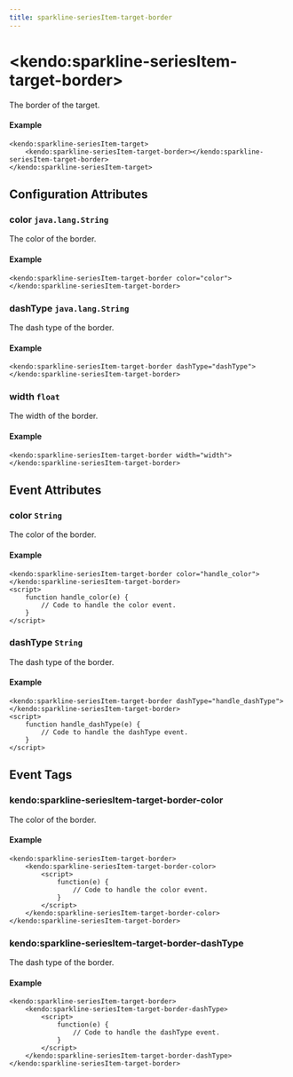```yaml
---
title: sparkline-seriesItem-target-border
---
```


# \<kendo:sparkline-seriesItem-target-border\>

The border of the target.

#### Example
    <kendo:sparkline-seriesItem-target>
        <kendo:sparkline-seriesItem-target-border></kendo:sparkline-seriesItem-target-border>
    </kendo:sparkline-seriesItem-target>

## Configuration Attributes

### color `java.lang.String`

The color of the border.

#### Example
    <kendo:sparkline-seriesItem-target-border color="color">
    </kendo:sparkline-seriesItem-target-border>

### dashType `java.lang.String`

The dash type of the border.

#### Example
    <kendo:sparkline-seriesItem-target-border dashType="dashType">
    </kendo:sparkline-seriesItem-target-border>

### width `float`

The width of the border.

#### Example
    <kendo:sparkline-seriesItem-target-border width="width">
    </kendo:sparkline-seriesItem-target-border>


## Event Attributes

### color `String`

The color of the border.


#### Example
    <kendo:sparkline-seriesItem-target-border color="handle_color">
    </kendo:sparkline-seriesItem-target-border>
    <script>
        function handle_color(e) {
            // Code to handle the color event.
        }
    </script>

### dashType `String`

The dash type of the border.


#### Example
    <kendo:sparkline-seriesItem-target-border dashType="handle_dashType">
    </kendo:sparkline-seriesItem-target-border>
    <script>
        function handle_dashType(e) {
            // Code to handle the dashType event.
        }
    </script>

## Event Tags

### kendo:sparkline-seriesItem-target-border-color

The color of the border.


#### Example
    <kendo:sparkline-seriesItem-target-border>
        <kendo:sparkline-seriesItem-target-border-color>
            <script>
                function(e) {
                    // Code to handle the color event.
                }
            </script>
        </kendo:sparkline-seriesItem-target-border-color>
    </kendo:sparkline-seriesItem-target-border>

### kendo:sparkline-seriesItem-target-border-dashType

The dash type of the border.


#### Example
    <kendo:sparkline-seriesItem-target-border>
        <kendo:sparkline-seriesItem-target-border-dashType>
            <script>
                function(e) {
                    // Code to handle the dashType event.
                }
            </script>
        </kendo:sparkline-seriesItem-target-border-dashType>
    </kendo:sparkline-seriesItem-target-border>

